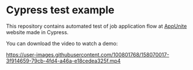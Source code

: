 # Cypress test example
This repository contains automated test of job application flow at [AppUnite](https://appunite.com/) website made in Cypress. 


You can download the video to watch a demo:

https://user-images.githubusercontent.com/100801768/158070017-3f914659-79cb-4fd4-a46a-e18cedea325f.mp4


